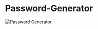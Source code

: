 # Password-Generator

![Password Generator](https://github.com/user-attachments/assets/031127ee-bd99-4e8f-a369-1374a6680907)
